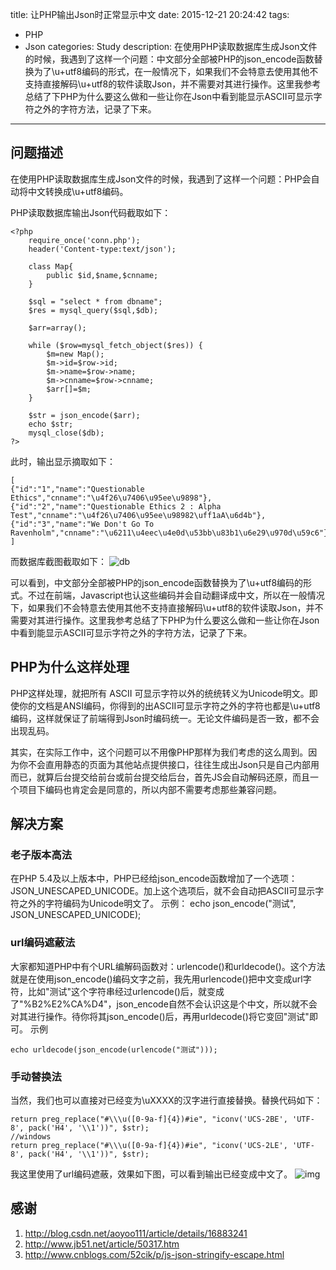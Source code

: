 title: 让PHP输出Json时正常显示中文
date: 2015-12-21 20:24:42
tags: 
- PHP
- Json
categories: Study
description: 在使用PHP读取数据库生成Json文件的时候，我遇到了这样一个问题：中文部分全部被PHP的json_encode函数替换为了\u+utf8编码的形式，在一般情况下，如果我们不会特意去使用其他不支持直接解码\u+utf8的软件读取Json，并不需要对其进行操作。这里我参考总结了下PHP为什么要这么做和一些让你在Json中看到能显示ASCII可显示字符之外的字符方法，记录了下来。
---

## 问题描述

在使用PHP读取数据库生成Json文件的时候，我遇到了这样一个问题：PHP会自动将中文转换成\u+utf8编码。

PHP读取数据库输出Json代码截取如下：

	<?php
		require_once('conn.php');
		header('Content-type:text/json'); 
		
		class Map{
			public $id,$name,$cnname;
		}
		
		$sql = "select * from dbname";
		$res = mysql_query($sql,$db);
		
		$arr=array();
		
		while ($row=mysql_fetch_object($res)) {
			$m=new Map();
			$m->id=$row->id;
			$m->name=$row->name;
			$m->cnname=$row->cnname;
			$arr[]=$m;
		}
		
		$str = json_encode($arr);
		echo $str;
		mysql_close($db);
	?>


此时，输出显示摘取如下：

	[
	{"id":"1","name":"Questionable Ethics","cnname":"\u4f26\u7406\u95ee\u9898"},
	{"id":"2","name":"Questionable Ethics 2 : Alpha Test","cnname":"\u4f26\u7406\u95ee\u98982\uff1aA\u6d4b"},
	{"id":"3","name":"We Don't Go To Ravenholm","cnname":"\u6211\u4eec\u4e0d\u53bb\u83b1\u6e29\u970d\u59c6"}
	]


而数据库截图截取如下：
![db](http://xuchen.wang/img/cncharprobinphp2json1.png)

可以看到，中文部分全部被PHP的json_encode函数替换为了\u+utf8编码的形式。不过在前端，Javascript也认这些编码并会自动翻译成中文，所以在一般情况下，如果我们不会特意去使用其他不支持直接解码\u+utf8的软件读取Json，并不需要对其进行操作。这里我参考总结了下PHP为什么要这么做和一些让你在Json中看到能显示ASCII可显示字符之外的字符方法，记录了下来。

## PHP为什么这样处理

PHP这样处理，就把所有 ASCII 可显示字符以外的统统转义为Unicode明文。即使你的文档是ANSI编码，你得到的出ASCII可显示字符之外的字符也都是\u+utf8编码，这样就保证了前端得到Json时编码统一。无论文件编码是否一致，都不会出现乱码。

其实，在实际工作中，这个问题可以不用像PHP那样为我们考虑的这么周到。因为你不会直用静态的页面为其他站点提供接口，往往生成出Json只是自己内部用而已，就算后台提交给前台或前台提交给后台，首先JS会自动解码还原，而且一个项目下编码也肯定会是同意的，所以内部不需要考虑那些兼容问题。

## 解决方案

### 老子版本高法
在PHP 5.4及以上版本中，PHP已经给json_encode函数增加了一个选项：JSON_UNESCAPED_UNICODE。加上这个选项后，就不会自动把ASCII可显示字符之外的字符编码为Unicode明文了。
示例：
	echo json_encode("测试", JSON_UNESCAPED_UNICODE);


### url编码遮蔽法
大家都知道PHP中有个URL编解码函数对：urlencode()和urldecode()。这个方法就是在使用json_encode()编码文字之前，我先用urlencode()把中文变成url字符，比如"测试"这个字符串经过urlencode()后，就变成了"%B2%E2%CA%D4"，json_encode自然不会认识这是个中文，所以就不会对其进行操作。待你将其json_encode()后，再用urldecode()将它变回"测试"即可。
示例

	echo urldecode(json_encode(urlencode("测试")));


### 手动替换法
当然，我们也可以直接对已经变为\uXXXX的汉字进行直接替换。替换代码如下：

	return preg_replace("#\\\u([0-9a-f]{4})#ie", "iconv('UCS-2BE', 'UTF-8', pack('H4', '\\1'))", $str);
	//windows
	return preg_replace("#\\\u([0-9a-f]{4})#ie", "iconv('UCS-2LE', 'UTF-8', pack('H4', '\\1'))", $str);

我这里使用了url编码遮蔽，效果如下图，可以看到输出已经变成中文了。
![img](http://xuchen.wang/img/cncharprobinphp2json2.png)

## 感谢
1. http://blog.csdn.net/aoyoo111/article/details/16883241
2. http://www.jb51.net/article/50317.htm
3. http://www.cnblogs.com/52cik/p/js-json-stringify-escape.html